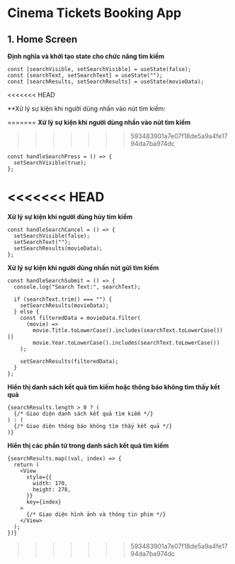 # Cinema Tickets Booking App


## 1. Home Screen

**Định nghĩa và khởi tạo state cho chức năng tìm kiếm**

```react
const [searchVisible, setSearchVisible] = useState(false);
const [searchText, setSearchText] = useState("");
const [searchResults, setSearchResults] = useState(movieData);
```
<<<<<<< HEAD

**Xử lý sự kiện khi người dùng nhấn vào nút tìm kiếm:

=======
**Xử lý sự kiện khi người dùng nhấn vào nút tìm kiếm**
>>>>>>> 593483901a7e07f18de5a9a4fe1794da7ba974dc
```react
const handleSearchPress = () => {
  setSearchVisible(true);
};
```
<<<<<<< HEAD
=======
**Xử lý sự kiện khi người dùng hủy tìm kiếm**
``` react 
const handleSearchCancel = () => {
  setSearchVisible(false);
  setSearchText("");
  setSearchResults(movieData);
};
```

**Xử lý sự kiện khi người dùng nhấn nút gửi tìm kiếm**
``` react 
const handleSearchSubmit = () => {
  console.log("Search Text:", searchText);

  if (searchText.trim() === "") {
    setSearchResults(movieData);
  } else {
    const filteredData = movieData.filter(
      (movie) =>
        movie.Title.toLowerCase().includes(searchText.toLowerCase()) ||
        movie.Year.toLowerCase().includes(searchText.toLowerCase())
    );

    setSearchResults(filteredData);
  }
};

```
**Hiển thị danh sách kết quả tìm kiếm hoặc thông báo không tìm thấy kết quả**
```react
{searchResults.length > 0 ? (
  {/* Giao diện danh sách kết quả tìm kiếm */}
) : (
  {/* Giao diện thông báo không tìm thấy kết quả */}
)}
```
**Hiển thị các phần tử trong danh sách kết quả tìm kiếm**
```react
{searchResults.map((val, index) => {
  return (
    <View
      style={{
        width: 170,
        height: 278,
      }}
      key={index}
    >
      {/* Giao diện hình ảnh và thông tin phim */}
    </View>
  );
})}
```
>>>>>>> 593483901a7e07f18de5a9a4fe1794da7ba974dc
